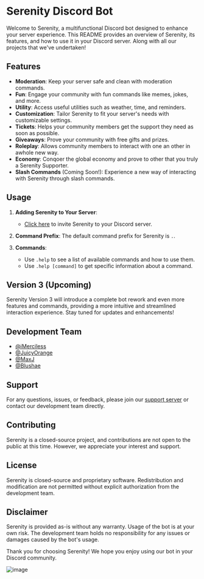 # Serenity Discord Bot

Welcome to Serenity, a multifunctional Discord bot designed to enhance your server experience. This README provides an overview of Serenity, its features, and how to use it in your Discord server. Along with all our projects that we've undertaken!

## Features
- **Moderation**: Keep your server safe and clean with moderation commands.
- **Fun**: Engage your community with fun commands like memes, jokes, and more.
- **Utility**: Access useful utilities such as weather, time, and reminders.
- **Customization**: Tailor Serenity to fit your server's needs with customizable settings.
- **Tickets**: Helps your community members get the support they need as soon as possible.
- **Giveaways**: Prove your community with free gifts and prizes.
- **Roleplay**: Allows community members to interact with one an other in awhole new way.
- **Economy**: Conqoer the global economy and prove to other that you truly a Serenity Supporter.
- **Slash Commands** (Coming Soon!): Experience a new way of interacting with Serenity through slash commands.

## Usage
1. **Adding Serenity to Your Server**:
   - [Click here](https://discord.com/oauth2/authorize?client_id=1217168693327429845) to invite Serenity to your Discord server.
   
2. **Command Prefix**: The default command prefix for Serenity is `.`.

3. **Commands**:
   - Use `.help` to see a list of available commands and how to use them.
   - Use `.help [command]` to get specific information about a command.

## Version 3 (Upcoming)
Serenity Version 3 will introduce a complete bot rework and even more features and commands, providing a more intuitive and streamlined interaction experience. Stay tuned for updates and enhancements!

## Development Team
- [@iMerciless](https://github.com/iMercilessly)
- [@JuicyOrange](https://www.github.com/JuicyOrange0615)
- [@MaxJ](https://github.com/maxjackson2)
- [@Blushae](https://github.com/blushae)

## Support
For any questions, issues, or feedback, please join our [support server]([#](https://discord.gg/AKH5yUmJcz)) or contact our development team directly.

## Contributing
Serenity is a closed-source project, and contributions are not open to the public at this time. However, we appreciate your interest and support.

## License
Serenity is closed-source and proprietary software. Redistribution and modification are not permitted without explicit authorization from the development team.

## Disclaimer
Serenity is provided as-is without any warranty. Usage of the bot is at your own risk. The development team holds no responsibility for any issues or damages caused by the bot's usage.

Thank you for choosing Serenity! We hope you enjoy using our bot in your Discord community.

![image](https://github.com/user-attachments/assets/fbdb8f9c-abd9-4a48-9a8c-89d88707f664)
